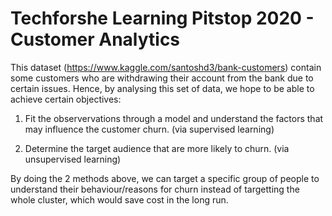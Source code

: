 # Techforshe Learning Pitstop 2020 - Customer Analytics

This dataset (https://www.kaggle.com/santoshd3/bank-customers) contain some customers who are withdrawing their account from the bank due to certain issues. Hence, by analysing this set of data, we hope to be able to achieve certain objectives:

1) Fit the observervations through a model and understand the factors that may influence the customer churn. (via supervised learning)

2) Determine the target audience that are more likely to churn. (via unsupervised learning)

By doing the 2 methods above, we can target a specific group of people to understand their behaviour/reasons for churn instead of targetting the whole cluster, which would save cost in the long run.
